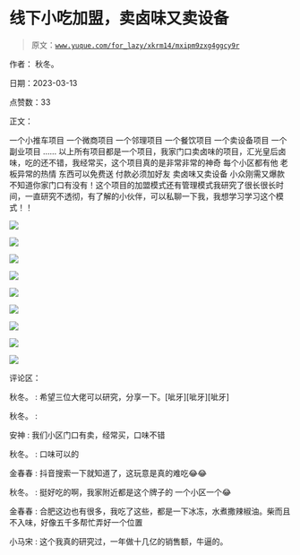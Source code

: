 # 线下小吃加盟，卖卤味又卖设备

> 原文：[`www.yuque.com/for_lazy/xkrm14/mxipm9zxg4ggcy9r`](https://www.yuque.com/for_lazy/xkrm14/mxipm9zxg4ggcy9r)

作者： 秋冬。

日期：2023-03-13

点赞数：33

正文：

一个小推车项目 一个微商项目 一个邻理项目 一个餐饮项目 一个卖设备项目 一个副业项目 …… 以上所有项目都是一个项目，我家门口卖卤味的项目，汇光皇后卤味，吃的还不错，我经常买，这个项目真的是非常非常的神奇 每个小区都有他 老板异常的热情 东西可以免费送 付款必须加好友 卖卤味又卖设备 小众刚需又爆款 不知道你家门口有没有！这个项目的加盟模式还有管理模式我研究了很长很长时间，一直研究不透彻，有了解的小伙伴，可以私聊一下我，我想学习学习这个模式！！

![](img/466fb5f1bd305b07bed8039facf14032.png)  

![](img/58af0914595262606ebda61fab6f44a3.png)  

![](img/f0e3ef9fef59246de3526e439a3cb9f6.png)  

![](img/1d7bbc4219af8b657d1b27a8668ca728.png)  

![](img/fe088d42d8bc79f3987f4be832fdd085.png)  

![](img/04effacd6fc35ae9312515764afb4033.png)  

![](img/f276fec3556ead39e62734736029e746.png)  

![](img/00378fc7d46989433de62deb3e74fd8c.png)  

![](img/8035fd13640c6e14f763a7373fce69e8.png)  

评论区：

秋冬。 : 希望三位大佬可以研究，分享一下。[呲牙][呲牙][呲牙]

秋冬。 :

安神 : 我们小区门口有卖，经常买，口味不错

秋冬。 : 口味可以的

金春春 : 抖音搜索一下就知道了，这玩意是真的难吃😂😂

秋冬。 : 挺好吃的啊，我家附近都是这个牌子的 一个小区一个😂

金春春 : 合肥这边也有很多，我吃了这些，都是一下冰冻，水煮撒辣椒油。柴而且不入味，好像五千多帮忙弄好一个位置

小马宋 : 这个我真的研究过，一年做十几亿的销售额，牛逼的。



